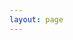 ```yaml
---
layout: page
---
```


<script setup>
import TeamPage from '../.vitepress/theme/components/TeamPage.vue';
</script>

<TeamPage />